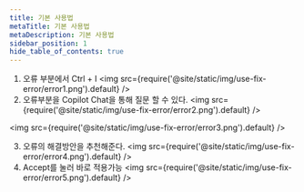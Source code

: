 ```yaml
---
title: 기본 사용법
metaTitle: 기본 사용법
metaDescription: 기본 사용법
sidebar_position: 1
hide_table_of_contents: true
---
```


1. 오류 부분에서 Ctrl + I
   <img src={require('@site/static/img/use-fix-error/error1.png').default} />
2. 오류부분을 Copilot Chat을 통해 질문 할 수 있다.
   <img src={require('@site/static/img/use-fix-error/error2.png').default} />

<img src={require('@site/static/img/use-fix-error/error3.png').default} />

3. 오류의 해결방안을 추천해준다.
   <img src={require('@site/static/img/use-fix-error/error4.png').default} />
4. Accept를 눌러 바로 적용가능
   <img src={require('@site/static/img/use-fix-error/error5.png').default} />
